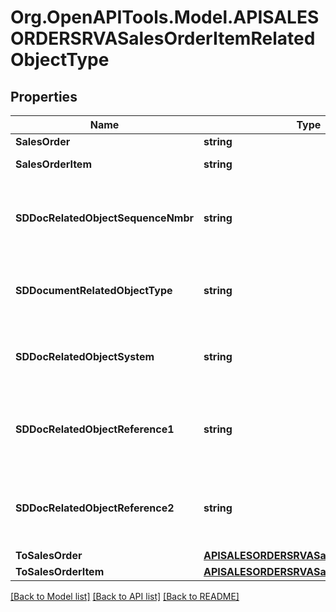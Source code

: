 # Org.OpenAPITools.Model.APISALESORDERSRVASalesOrderItemRelatedObjectType

## Properties

Name | Type | Description | Notes
------------ | ------------- | ------------- | -------------
**SalesOrder** | **string** |  | [optional] 
**SalesOrderItem** | **string** | Sales Order Item | [optional] 
**SDDocRelatedObjectSequenceNmbr** | **string** | Sequence Number of the Related Object of an SD Document | [optional] 
**SDDocumentRelatedObjectType** | **string** | Type of the Related Object of an SD Document | [optional] 
**SDDocRelatedObjectSystem** | **string** | System of the Related Object of an SD Document | [optional] 
**SDDocRelatedObjectReference1** | **string** | Reference of the Related Object of an SD Document | [optional] 
**SDDocRelatedObjectReference2** | **string** | Reference of the Related Object of an SD Document | [optional] 
**ToSalesOrder** | [**APISALESORDERSRVASalesOrderType**](APISALESORDERSRVASalesOrderType.md) |  | [optional] 
**ToSalesOrderItem** | [**APISALESORDERSRVASalesOrderItemType**](APISALESORDERSRVASalesOrderItemType.md) |  | [optional] 

[[Back to Model list]](../README.md#documentation-for-models) [[Back to API list]](../README.md#documentation-for-api-endpoints) [[Back to README]](../README.md)

